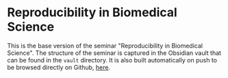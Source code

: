 # Reproducibility in Biomedical Science
This is the base version of the seminar "Reproducibility in Biomedical Science". The structure of the seminar is captured in the Obsidian vault that can be found in the `vault` directory. It is also built automatically on push to be browsed directly on Github, [here](https://github.com/slobentanzer/reproduciblity/blob/build/Reproducibility%20in%20Biomedical%20Science.md).

